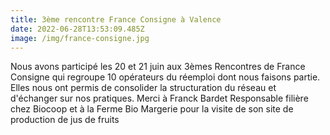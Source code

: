 ```yaml
---
title: 3ème rencontre France Consigne à Valence
date: 2022-06-28T13:53:09.485Z
image: /img/france-consigne.jpg
---
```

Nous avons participé les 20 et 21 juin aux 3èmes Rencontres de France Consigne qui regroupe 10 opérateurs du réemploi dont nous faisons partie. Elles nous ont permis de consolider la structuration du réseau et d'échanger sur nos pratiques. Merci à Franck Bardet Responsable filière chez Biocoop et à la Ferme Bio Margerie pour la visite de son site de production de jus de fruits

